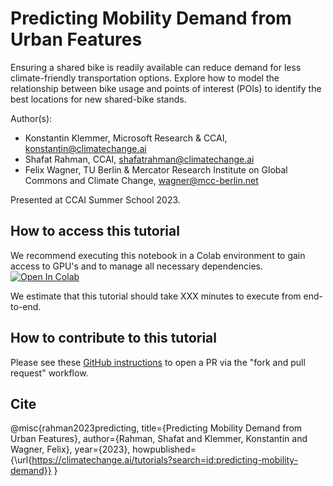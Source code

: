 # Predicting Mobility Demand from Urban Features
Ensuring a shared bike is readily available can reduce demand for less climate-friendly transportation options. Explore how to model the relationship between bike usage and points of interest (POIs) to identify the best locations for new shared-bike stands.

Author(s):
* Konstantin Klemmer, Microsoft Research & CCAI, konstantin@climatechange.ai
* Shafat Rahman, CCAI, shafatrahman@climatechange.ai
* Felix Wagner, TU Berlin & Mercator Research Institute on Global Commons and Climate Change, wagner@mcc-berlin.net

Presented at CCAI Summer School 2023.

## How to access this tutorial

We recommend executing this notebook in a Colab environment to gain access to GPU's and to manage all necessary dependencies. <a target="_blank" href="https://colab.research.google.com/github/climatechange-ai-tutorials/mobility-demand/blob/main/Predicting_Mobility_Demand_From_Urban_Features.ipynb">
  <img src="https://colab.research.google.com/assets/colab-badge.svg" alt="Open In Colab"/>
</a>

We estimate that this tutorial should take XXX minutes to execute from end-to-end.

## How to contribute to this tutorial

Please see these [GitHub instructions](https://docs.github.com/en/get-started/exploring-projects-on-github/contributing-to-a-project#about-forking) to open a PR via the "fork and pull request" workflow. 

## Cite
@misc{rahman2023predicting,
  title={Predicting Mobility Demand from Urban Features},
  author={Rahman, Shafat and Klemmer, Konstantin and Wagner, Felix},
  year={2023},
  howpublished={\url{https://climatechange.ai/tutorials?search=id:predicting-mobility-demand}}
}
